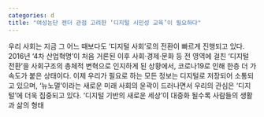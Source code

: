 ```yaml
---
categories: d
title: "여성논단 젠더 관점 고려한 ‘디지털 시민성 교육’이 필요하다"
---
```

우리 사회는 지금 그 어느 때보다도 ‘디지털 사회’로의 전환이 빠르게 진행되고 있다. 2016년 ‘4차 산업혁명’이 처음 거론된 이후 사회·경제·문화 등 전 영역에 걸친 ‘디지털 전환’을 사회구조의 총체적 변혁으로 인지하게 된 상황에서, 코로나19로 인해 한층 더 가속도가 붙은 상태이다. 이제 우리가 필요로 하는 모든 정보는 디지털로 저장되어 소통되고 있으며, ‘뉴노멀’이라는 새로운 미래 사회의 윤곽이 드러나면서 우리의 관심은 ‘디지털’에 더욱 집중되고 있다. ‘디지털 기반의 새로운 세상’이 대중화 될수록 사람들의 생활과 삶의 형태